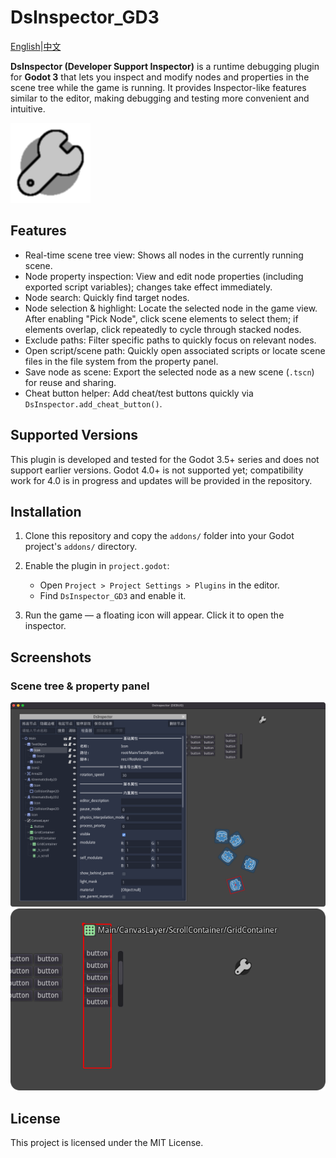 # DsInspector_GD3

[English](README.md)|[中文](README_zh.md)

**DsInspector (Developer Support Inspector)** is a runtime debugging plugin for **Godot 3** that lets you inspect and modify nodes and properties in the scene tree while the game is running.
It provides Inspector-like features similar to the editor, making debugging and testing more convenient and intuitive.

![screenshot](addons/ds_inspector_gd3/Icon.png)

## Features

- Real-time scene tree view: Shows all nodes in the currently running scene.
- Node property inspection: View and edit node properties (including exported script variables); changes take effect immediately.
- Node search: Quickly find target nodes.
- Node selection & highlight: Locate the selected node in the game view. After enabling "Pick Node", click scene elements to select them; if elements overlap, click repeatedly to cycle through stacked nodes.
- Exclude paths: Filter specific paths to quickly focus on relevant nodes.
- Open script/scene path: Quickly open associated scripts or locate scene files in the file system from the property panel.
- Save node as scene: Export the selected node as a new scene (`.tscn`) for reuse and sharing.
- Cheat button helper: Add cheat/test buttons quickly via `DsInspector.add_cheat_button()`.

## Supported Versions

This plugin is developed and tested for the Godot 3.5+ series and does not support earlier versions.
Godot 4.0+ is not supported yet; compatibility work for 4.0 is in progress and updates will be provided in the repository.

## Installation

1. Clone this repository and copy the `addons/` folder into your Godot project's `addons/` directory.

2. Enable the plugin in `project.godot`:

   - Open `Project > Project Settings > Plugins` in the editor.
   - Find `DsInspector_GD3` and enable it.

3. Run the game — a floating icon will appear. Click it to open the inspector.

## Screenshots

### Scene tree & property panel

![screenshot](docs/img1.png)
![screenshot](docs/img2.png)

## License

This project is licensed under the MIT License.
